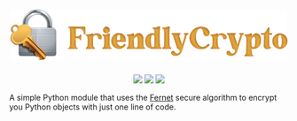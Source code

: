<div align="center">
    <h1><img src="FriendlyCrypto.png" alt="FriendlyCrypto" width="500px"></h1>
    <img src="https://img.shields.io/github/workflow/status/reala10n/friendlycrypto/%E2%9C%94%20Test/master">
    <img src="https://img.shields.io/pypi/v/friendlycrypto">
    <img src="https://img.shields.io/github/stars/reala10n/friendlycrypto?style=social">
</div>


A simple Python module that uses the [Fernet] secure algorithm to encrypt
you Python objects with just one line of code.

[Fernet]: https://github.com/fernet/spec/
